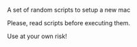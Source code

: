 A set of random scripts to setup a new mac

Please, read scripts before executing them.

Use at your own risk!
